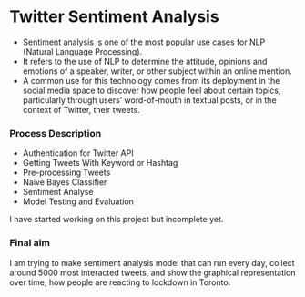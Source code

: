 # Twitter Sentiment Analysis
- Sentiment analysis is one of the most popular use cases for NLP (Natural Language Processing).
- It refers to the use of NLP to determine the attitude, opinions and emotions of a speaker, writer, or other subject within an online mention.
- A common use for this technology comes from its deployment in the social media space to discover how people feel about certain topics, particularly through users’ word-of-mouth in textual posts, or in the context of Twitter, their tweets.


### Process Description
- Authentication for Twitter API
- Getting Tweets With Keyword or Hashtag
- Pre-processing Tweets
- Naive Bayes Classifier
- Sentiment Analyse
- Model Testing and Evaluation


I have started working on this project but incomplete yet.

### Final aim
I am trying to make sentiment analysis model that can run every day, collect around 5000 most interacted tweets, and show the graphical representation over time, how people are reacting to lockdown in Toronto.
